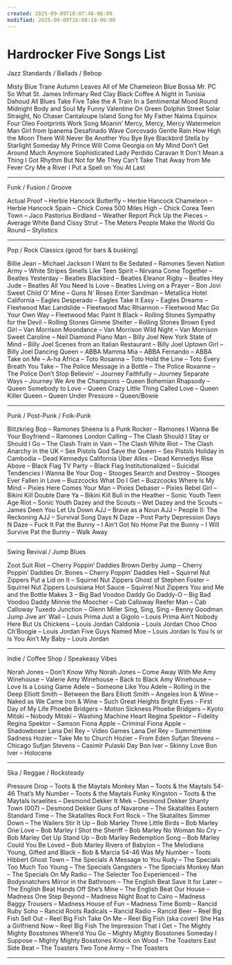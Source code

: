 ```yaml
---
created: 2025-09-09T18:07:48-06:00
modified: 2025-09-09T18:08:18-06:00
---
```


# Hardrocker Five Songs List

Jazz Standards / Ballads / Bebop

Misty
Blue Trane
Autumn Leaves
All of Me
Chameleon
Blue Bossa
Mr. PC
So What
St. James Infirmary
Red Clay
Black Coffee
A Night in Tunisia
Dahoud
All Blues
Take Five
Take the A Train
In a Sentimental Mood
Round Midnight
Body and Soul
My Funny Valentine
On Green Dolphin Street
Solar
Straight, No Chaser
Cantaloupe Island
Song for My Father
Naima
Equinox
Four
Oleo
Footprints
Work Song
Moanin’
Mercy, Mercy, Mercy
Watermelon Man
Girl from Ipanema
Desafinado
Wave
Corcovado
Gentle Rain
How High the Moon
There Will Never Be Another You
Bye Bye Blackbird
Stella by Starlight
Someday My Prince Will Come
Georgia on My Mind
Don’t Get Around Much Anymore
Sophisticated Lady
Perdido
Caravan
It Don’t Mean a Thing
I Got Rhythm
But Not for Me
They Can’t Take That Away from Me
Fever
Cry Me a River
I Put a Spell on You
At Last


---

Funk / Fusion / Groove

Actual Proof – Herbie Hancock
Butterfly – Herbie Hancock
Chameleon – Herbie Hancock
Spain – Chick Corea
500 Miles High – Chick Corea
Teen Town – Jaco Pastorius
Birdland – Weather Report
Pick Up the Pieces – Average White Band
Cissy Strut – The Meters
People Make the World Go Round – Stylistics


---

Pop / Rock Classics (good for bars & busking)

Billie Jean – Michael Jackson
I Want to Be Sedated – Ramones
Seven Nation Army – White Stripes
Smells Like Teen Spirit – Nirvana
Come Together – Beatles
Yesterday – Beatles
Blackbird – Beatles
Eleanor Rigby – Beatles
Hey Jude – Beatles
All You Need Is Love – Beatles
Living on a Prayer – Bon Jovi
Sweet Child O’ Mine – Guns N’ Roses
Enter Sandman – Metallica
Hotel California – Eagles
Desperado – Eagles
Take It Easy – Eagles
Dreams – Fleetwood Mac
Landslide – Fleetwood Mac
Rhiannon – Fleetwood Mac
Go Your Own Way – Fleetwood Mac
Paint It Black – Rolling Stones
Sympathy for the Devil – Rolling Stones
Gimme Shelter – Rolling Stones
Brown Eyed Girl – Van Morrison
Moondance – Van Morrison
Wild Night – Van Morrison
Sweet Caroline – Neil Diamond
Piano Man – Billy Joel
New York State of Mind – Billy Joel
Scenes from an Italian Restaurant – Billy Joel
Uptown Girl – Billy Joel
Dancing Queen – ABBA
Mamma Mia – ABBA
Fernando – ABBA
Take on Me – A-ha
Africa – Toto
Rosanna – Toto
Hold the Line – Toto
Every Breath You Take – The Police
Message in a Bottle – The Police
Roxanne – The Police
Don’t Stop Believin’ – Journey
Faithfully – Journey
Separate Ways – Journey
We Are the Champions – Queen
Bohemian Rhapsody – Queen
Somebody to Love – Queen
Crazy Little Thing Called Love – Queen
Killer Queen – Queen
Under Pressure – Queen/Bowie


---

Punk / Post-Punk / Folk-Punk

Blitzkrieg Bop – Ramones
Sheena Is a Punk Rocker – Ramones
I Wanna Be Your Boyfriend – Ramones
London Calling – The Clash
Should I Stay or Should I Go – The Clash
Train in Vain – The Clash
White Riot – The Clash
Anarchy in the UK – Sex Pistols
God Save the Queen – Sex Pistols
Holiday in Cambodia – Dead Kennedys
California Über Alles – Dead Kennedys
Rise Above – Black Flag
TV Party – Black Flag
Institutionalized – Suicidal Tendencies
I Wanna Be Your Dog – Stooges
Search and Destroy – Stooges
Ever Fallen in Love – Buzzcocks
What Do I Get – Buzzcocks
Where Is My Mind – Pixies
Here Comes Your Man – Pixies
Debaser – Pixies
Rebel Girl – Bikini Kill
Double Dare Ya – Bikini Kill
Bull in the Heather – Sonic Youth
Teen Age Riot – Sonic Youth
Dazey and the Scouts – Wet
Dazey and the Scouts – James Deen You Let Us Down
AJJ – Brave as a Noun
AJJ – People II: The Reckoning
AJJ – Survival Song
Days N Daze – Post Party Depression
Days N Daze – Fuck It
Pat the Bunny – I Ain’t Got No Home
Pat the Bunny – I Will Survive
Pat the Bunny – Walk Away


---

Swing Revival / Jump Blues

Zoot Suit Riot – Cherry Poppin’ Daddies
Brown Derby Jump – Cherry Poppin’ Daddies
Dr. Bones – Cherry Poppin’ Daddies
Hell – Squirrel Nut Zippers
Put a Lid on It – Squirrel Nut Zippers
Ghost of Stephen Foster – Squirrel Nut Zippers
Louisiana Hot Sauce – Squirrel Nut Zippers
You and Me and the Bottle Makes 3 – Big Bad Voodoo Daddy
Go Daddy-O – Big Bad Voodoo Daddy
Minnie the Moocher – Cab Calloway
Reefer Man – Cab Calloway
Tuxedo Junction – Glenn Miller
Sing, Sing, Sing – Benny Goodman
Jump Jive an’ Wail – Louis Prima
Just a Gigolo – Louis Prima
Ain’t Nobody Here But Us Chickens – Louis Jordan
Caldonia – Louis Jordan
Choo Choo Ch’Boogie – Louis Jordan
Five Guys Named Moe – Louis Jordan
Is You Is or Is You Ain’t My Baby – Louis Jordan


---

Indie / Coffee Shop / Speakeasy Vibes

Norah Jones – Don’t Know Why
Norah Jones – Come Away With Me
Amy Winehouse – Valerie
Amy Winehouse – Back to Black
Amy Winehouse – Love Is a Losing Game
Adele – Someone Like You
Adele – Rolling in the Deep
Elliott Smith – Between the Bars
Elliott Smith – Angeles
Iron & Wine – Naked as We Came
Iron & Wine – Such Great Heights
Bright Eyes – First Day of My Life
Phoebe Bridgers – Motion Sickness
Phoebe Bridgers – Kyoto
Mitski – Nobody
Mitski – Washing Machine Heart
Regina Spektor – Fidelity
Regina Spektor – Samson
Fiona Apple – Criminal
Fiona Apple – Shadowboxer
Lana Del Rey – Video Games
Lana Del Rey – Summertime Sadness
Hozier – Take Me to Church
Hozier – From Eden
Sufjan Stevens – Chicago
Sufjan Stevens – Casimir Pulaski Day
Bon Iver – Skinny Love
Bon Iver – Holocene


---

Ska / Reggae / Rocksteady

Pressure Drop – Toots & the Maytals
Monkey Man – Toots & the Maytals
54-46 That’s My Number – Toots & the Maytals
Funky Kingston – Toots & the Maytals
Israelites – Desmond Dekker
It Mek – Desmond Dekker
Shanty Town (007) – Desmond Dekker
Guns of Navarone – The Skatalites
Eastern Standard Time – The Skatalites
Rock Fort Rock – The Skatalites
Simmer Down – The Wailers
Stir It Up – Bob Marley
Three Little Birds – Bob Marley
One Love – Bob Marley
I Shot the Sheriff – Bob Marley
No Woman No Cry – Bob Marley
Get Up Stand Up – Bob Marley
Redemption Song – Bob Marley
Could You Be Loved – Bob Marley
Rivers of Babylon – The Melodians
Young, Gifted and Black – Bob & Marcia
54-46 Was My Number – Toots Hibbert
Ghost Town – The Specials
A Message to You Rudy – The Specials
Too Much Too Young – The Specials
Gangsters – The Specials
Monkey Man – The Specials
On My Radio – The Selecter
Too Experienced – The Bodysnatchers
Mirror in the Bathroom – The English Beat
Save It for Later – The English Beat
Hands Off She’s Mine – The English Beat
Our House – Madness
One Step Beyond – Madness
Night Boat to Cairo – Madness
Baggy Trousers – Madness
House of Fun – Madness
Time Bomb – Rancid
Ruby Soho – Rancid
Roots Radicals – Rancid
Radio – Rancid
Beer – Reel Big Fish
Sell Out – Reel Big Fish
Take On Me – Reel Big Fish (ska cover)
She Has a Girlfriend Now – Reel Big Fish
The Impression That I Get – The Mighty Mighty Bosstones
Where’d You Go – Mighty Mighty Bosstones
Someday I Suppose – Mighty Mighty Bosstones
Knock on Wood – The Toasters
East Side Beat – The Toasters
Two Tone Army – The Toasters


---

